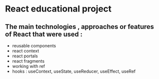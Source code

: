 # React educational project

## The main technologies , approaches or features of React that were used :

- reusable components
- react context
- react portals
- react fragments
- working with ref
- hooks : useContext, useState, useReducer, useEffect, useRef
